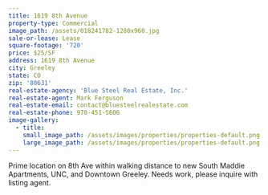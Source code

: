 ```yaml
---
title: 1619 8th Avenue
property-type: Commercial
image_path: /assets/018241782-1280x960.jpg
sale-or-lease: Lease
square-footage: '720'
price: $25/SF
address: 1619 8th Avenue
city: Greeley
state: CO
zip: '80631'
real-estate-agency: 'Blue Steel Real Estate, Inc.'
real-estate-agent: Mark Ferguson
real-estate-email: contact@bluesteelrealestate.com
real-estate-phone: 970-451-5606
image-gallery:
  - title:
    small_image_path: /assets/images/properties/properties-default.png
    large_image_path: /assets/images/properties/properties-default.png
---
```


Prime location on 8th Ave within walking distance to new South Maddie Apartments, UNC, and Downtown Greeley. Needs work, please inquire with listing agent.
